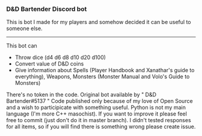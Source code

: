 ### D&D Bartender Discord bot

This is bot I made for my players and somehow decided it can be useful to someone else. 

------------

This bot can
- Throw dice (d4 d6 d8 d10 d20 d100)
- Convert value of D&D coins
- Give information about Spells (Player Handbook and Xanathar's guide to everything), 
Weapons, Monsters (Monster Manual and Volo's Guide to Monsters)

There's no token in the code. Original bot available by " D&D Bartender#5137 "
Code published only because of my love of Open Source and a wish to participicate with something useful. Python is not my main language (I'm more C++ masochist). If you  want to improve it please feel free to commit (just don't do it in master branch).
I didn't tested responses for all items, so if you will find there is something wrong please create issue.
